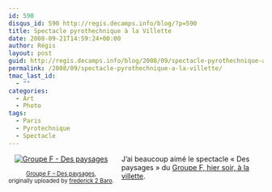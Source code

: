```yaml
---
id: 590
disqus_id: 590 http://regis.decamps.info/blog/?p=590
title: Spectacle pyrothechnique à la Villette
date: 2008-09-21T14:59:24+00:00
author: Régis
layout: post
guid: http://regis.decamps.info/blog/2008/09/spectacle-pyrothechnique-a-la-villette/
permalink: /2008/09/spectacle-pyrothechnique-a-la-villette/
tmac_last_id:
  - ""
categories:
  - Art
  - Photo
tags:
  - Paris
  - Pyrotechnique
  - Spectacle
---
```

<div style="float: left; text-align: center; margin-right: 15px; margin-bottom: 15px;">
  <a href="http://www.flickr.com/photos/fred2baro/2873373559/" title="photo sharing"><img src="http://farm4.static.flickr.com/3033/2873373559_704a967f72_t.jpg" alt="Groupe F - Des paysages" /></a><br /> <span style="font-size: 0.8em; margin-top: 0px;"><br /> <a href="http://www.flickr.com/photos/fred2baro/2873373559/">Groupe F – Des paysages</a>,<br /> originally uploaded by <a href="http://www.flickr.com/people/fred2baro/">frederick 2 Baro</a>.<br /> </span>
</div>

J’ai beaucoup aimé le spectacle « Des paysages » du [Groupe F, hier soir, à la villette](http://www.villette.com/pops/groupe_f.html).
  
<br clear="all" />
